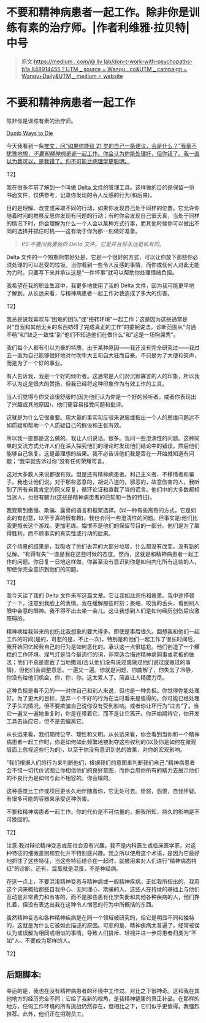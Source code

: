 # 不要和精神病患者一起工作。除非你是训练有素的治疗师。|作者利维雅·拉贝特|中号

> 原文:[https://medium . com/@ liv lab/don-t-work-with-psychopaths-b1a 848914455？UTM _ source = Wanqu . co&UTM _ campaign = Wanqu+Daily&UTM _ medium = website](https://medium.com/@livlab/dont-work-with-psychopaths-b1a848914455?utm_source=wanqu.co&utm_campaign=Wanqu+Daily&utm_medium=website)

# 不要和精神病患者一起工作

除非你是训练有素的治疗师。



[Dumb Ways to Die](https://www.youtube.com/watch?v=IJNR2EpS0jw)



今天我看到一条[推文，问“如果你能给 21 岁的自己一条建议，会是什么？”我毫不犹豫地想，*不要和精神病患者*一起工作。你会认为你能处理好，但你错了。我一直以为我可以，是我错了。你不可能比病理学更聪明。](https://twitter.com/myhairisblue/status/857775184627060736)

T2】

我在很多年前了解到一个叫做 [Delta 文件](https://www.manager-tools.com/2009/08/delta-file)的管理工具。这样做的目的是保留一份书面文件，仅供参考，记录你发现的令人反感的行为(和后果)。

目的是理解、改变或采取不同的行动，如果你发现自己处于同样的位置。它允许你随着时间的推移反思你发现有问题的行动；有时你会发现自己很天真，当处于同样的情况下时，你会理解为什么一个人会以某种方式行事，而其他时候你可以做出不同的选择并抓住时机——这有助于你为那一刻做好准备。

> *PS:不要问我要我的 Delta 文件。它是并且将永远是私有的。*

Delta 文件的一个短期附带好处是，它是一个很好的方式，可以让你放下那些你必须处理的可以忍受的垃圾。当你看到一些令人反感的事情，而你或任何人对此无能为力时，只要写下来并承认这是“一件坏事”就可以帮助你处理情绪负担。

我希望在我的职业生涯中，我更多地使用了我的 Delta 文件，因为我可能更早地了解到，从长远来看，与精神病患者一起工作对我造成了多大的伤害。

T2】

我总是说我喜欢与“困难的团队”或“扭转环境”一起工作；这是因为这些通常是对“自我和其他无关的东西妨碍了完成真正的工作”的委婉说法。诊断范围从“沟通不畅”和“缺乏一致性”到“他们不知道他们在做什么”和“这是一场狗屎秀”。

我们每个人都有引以为豪的特质。出于某种原因——我还没有完全研究过——我过去一直为自己能够很好地对付吹牛大王和自大狂而自豪。不只是为了大便和笑声，而是为了一个好的事业。

有人告诉我，我是一个好的倾听者。这通常是人们对沉默寡言的人的印象，所以我不认为这是很大的赞扬，但我已经将这种印象作为有效工作的工具。

当人们觉得与你交谈很舒服时(因为他们认为你是一个好的倾听者，或者你表现出了兴趣或其他原因)，他们更容易接受问题和批评。

这就是为什么它很重要。用大量的事实和反驳来说服或指出一个人的思维问题远不如质疑和帮助一个人质疑自己的假设和主张有效。

所以我一直都是这么做的。我让人们说话。很多。我问一些澄清性的问题。这种简单的交流方式允许人们在深入探究他们的理论时发现他们结论中的错误。然后他们能够自己恢复。这是最理想的结果。我不必告诉他们我是否在一开始就知道有问题；“我早就告诉过你”没有任何荣耀可言。

这对大多数人来说都很有效。但是还有精神病患者。利己主义者、不移情者和骗子。我也让他们说。对于那些恶意的，胡说八道的，邪恶的，故意伤害的人，我听到了所有自我肯定的同义反复，循环论证和直截了当的谎言。他们中的大多数都相当迷人，也很有魅力(这些是精神病患者的已知和一致的特征)。

我观察到傲慢、欺骗、露骨的语言和框架选择。(以一种有些离奇的方式，它是如此的有创意，以至于真的很有趣)。我也会问一些澄清性的问题。但事实是:他们比我更擅长这个游戏。更加老练。悔恨不是他们的保留节目的一部分。他们是为了赢得胜利，而不顾事实的真实性或行动的后果。

这个场景的结果是，我吸收了他们丢弃的大部分垃圾，什么都没有改变。没有新的见解。“有得有失”一直是我在这些时候的态度。然而，这就是和精神病患者一起工作的问题。你日复一日地这样做，你甚至没有意识到你是如何内化所有这些的人，即使你完全意识到他们的问题。

T2】

我今天读了我的 Delta 文件来写这篇文章。它让我如此悲伤和疲惫。我中途停顿了一下，注意到我脸上的表情。我在缓解那些时刻；畏缩，咬我的舌头，看到别人眼中会意的眼神。我不得不出去坐一会儿。这让我想到人们是如何经历创伤后应激障碍的。

精神病给我带来的创伤比我想象的要大得多。即使是事后很久。回想我和他们一起工作的时间(是的，可悲的是，不止一次)，特别是和他们一起工作了很长时间后，我开始回忆起我自己的行为是如何恶化的。承认这一点很尴尬。他们创造了一个糟糕的工作环境。煤气灯是当今最流行的词，非常适合描述精神病同事或老板的做法；他们不总是直截了当地撒谎(否认他们没有说过或做过他们说过或做过的事情)，但他们会调整意思。一遍又一遍。你就是问题，你曲解了，你失去了冷静，你没有给他们机会，你，你，你。这太累人了。简直让人精疲力尽。

这种负担是看不见的——对你自己和别人来说，但也是一种负担。你觉得你能处理好。为了更大的目标，放弃一个不好的行为在当时看来是值得的。你可能已经处理了手头的情况，但不要欺骗自己说你没有受到影响。或者你让坏行为“过去”了。当它一遍又一遍地重复时，你是在带着它，而不是让它离开。你开始期待它，你开发工具去适应它，但不是去偏离它。

从长远来看，我们期待公平、理性和文明。从长远来看，你会看到当你和一个精神病患者一起工作时，你是如何如此频繁地被剥夺这些权利的(以及你是如何在微观层面上忽视这些行为的)，以至于你没有意识到总的效果，对你的宏观影响。

"我们根据人们的行为来判断他们，根据我们的意图来判断我们自己."精神病患者会不惜一切代价试图让你相信他们的良好意图，而你会用你所有的精力去展示他们的不良行为是如何与此不相容的。你会输的。

这种感觉比工作或项目更长久地伴随着你，它无处可去。愤怒，怨恨，自我怀疑。有很多可能的容器来承受这种伤害。

不要和精神病患者一起工作。你的代价是不可估量的，据我所知，持久的影响是不可挽回的。

T2】

注意:我对辩论精神变态或反社会没有兴趣。我不是内科医生或临床医学家，对这种特征的细微差别和变化并不特别感兴趣。我之所以使用这个术语，是因为它最好地抓住了这些特征，当这些特征结合在一起时，就被用来对人们进行“精神病态特征”的诊断。还有，混蛋就是混蛋，不是神经病。

在这一点上，不要混淆精神变态与精神病或一般精神疾病。正如我所指出的，我用这个词来概括那些自我中心、无同理心、欺骗的人，这些人在持续的基础上与他们互动是非常费力和有害的，而不是那些患有化学失衡和其他各种疾病的人，他们挣扎着，但没有表达出我在这种令人憎恶的行为中所概括的东西。

虽然精神变态和各种精神疾病是在同一个领域被研究的，但它是明显不同和独特的，这就是为什么它被如此描述的原因。可悲的是，精神疾病太普遍了，经常被误认为或误解为相同或相似的事情，导致人们排斥、轻视并进一步将患者归类为“不如”人。不要成为那样的人。

T2】

## 后期脚本:

幸运的是，我也在没有精神病患者的环境中工作过。对比之下很神奇。这和我在其他地方的经历完全不同；它给了我新的视角，是我精神健康的真正补品。在那样的地方，任何工作环境的所有挑战仍然存在，但相比之下，它们似乎更值得。我强烈推荐。此外，他们正在招聘员工。